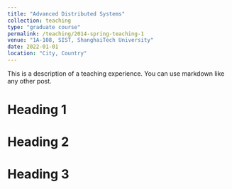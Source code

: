 ```yaml
---
title: "Advanced Distributed Systems"
collection: teaching
type: "graduate course"
permalink: /teaching/2014-spring-teaching-1
venue: "1A-108, SIST, ShanghaiTech University"
date: 2022-01-01
location: "City, Country"
---
```


This is a description of a teaching experience. You can use markdown like any other post.

Heading 1
======

Heading 2
======

Heading 3
======
